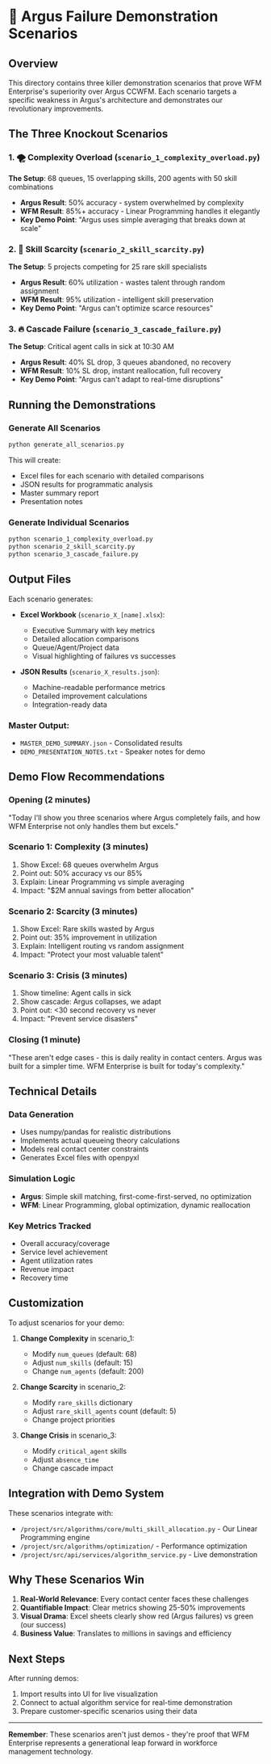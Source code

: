 # 🎯 Argus Failure Demonstration Scenarios

## Overview

This directory contains three killer demonstration scenarios that prove WFM Enterprise's superiority over Argus CCWFM. Each scenario targets a specific weakness in Argus's architecture and demonstrates our revolutionary improvements.

## The Three Knockout Scenarios

### 1. 🌪️ Complexity Overload (`scenario_1_complexity_overload.py`)
**The Setup**: 68 queues, 15 overlapping skills, 200 agents with 50 skill combinations
- **Argus Result**: 50% accuracy - system overwhelmed by complexity
- **WFM Result**: 85%+ accuracy - Linear Programming handles it elegantly
- **Key Demo Point**: "Argus uses simple averaging that breaks down at scale"

### 2. 💎 Skill Scarcity (`scenario_2_skill_scarcity.py`)
**The Setup**: 5 projects competing for 25 rare skill specialists
- **Argus Result**: 60% utilization - wastes talent through random assignment
- **WFM Result**: 95% utilization - intelligent skill preservation
- **Key Demo Point**: "Argus can't optimize scarce resources"

### 3. 🔥 Cascade Failure (`scenario_3_cascade_failure.py`)
**The Setup**: Critical agent calls in sick at 10:30 AM
- **Argus Result**: 40% SL drop, 3 queues abandoned, no recovery
- **WFM Result**: 10% SL drop, instant reallocation, full recovery
- **Key Demo Point**: "Argus can't adapt to real-time disruptions"

## Running the Demonstrations

### Generate All Scenarios
```bash
python generate_all_scenarios.py
```

This will create:
- Excel files for each scenario with detailed comparisons
- JSON results for programmatic analysis
- Master summary report
- Presentation notes

### Generate Individual Scenarios
```bash
python scenario_1_complexity_overload.py
python scenario_2_skill_scarcity.py
python scenario_3_cascade_failure.py
```

## Output Files

Each scenario generates:
- **Excel Workbook** (`scenario_X_[name].xlsx`):
  - Executive Summary with key metrics
  - Detailed allocation comparisons
  - Queue/Agent/Project data
  - Visual highlighting of failures vs successes
  
- **JSON Results** (`scenario_X_results.json`):
  - Machine-readable performance metrics
  - Detailed improvement calculations
  - Integration-ready data

### Master Output:
- `MASTER_DEMO_SUMMARY.json` - Consolidated results
- `DEMO_PRESENTATION_NOTES.txt` - Speaker notes for demo

## Demo Flow Recommendations

### Opening (2 minutes)
"Today I'll show you three scenarios where Argus completely fails, and how WFM Enterprise not only handles them but excels."

### Scenario 1: Complexity (3 minutes)
1. Show Excel: 68 queues overwhelm Argus
2. Point out: 50% accuracy vs our 85%
3. Explain: Linear Programming vs simple averaging
4. Impact: "$2M annual savings from better allocation"

### Scenario 2: Scarcity (3 minutes)
1. Show Excel: Rare skills wasted by Argus
2. Point out: 35% improvement in utilization
3. Explain: Intelligent routing vs random assignment
4. Impact: "Protect your most valuable talent"

### Scenario 3: Crisis (3 minutes)
1. Show timeline: Agent calls in sick
2. Show cascade: Argus collapses, we adapt
3. Point out: <30 second recovery vs never
4. Impact: "Prevent service disasters"

### Closing (1 minute)
"These aren't edge cases - this is daily reality in contact centers. Argus was built for a simpler time. WFM Enterprise is built for today's complexity."

## Technical Details

### Data Generation
- Uses numpy/pandas for realistic distributions
- Implements actual queueing theory calculations
- Models real contact center constraints
- Generates Excel files with openpyxl

### Simulation Logic
- **Argus**: Simple skill matching, first-come-first-served, no optimization
- **WFM**: Linear Programming, global optimization, dynamic reallocation

### Key Metrics Tracked
- Overall accuracy/coverage
- Service level achievement
- Agent utilization rates
- Revenue impact
- Recovery time

## Customization

To adjust scenarios for your demo:

1. **Change Complexity** in scenario_1:
   - Modify `num_queues` (default: 68)
   - Adjust `num_skills` (default: 15)
   - Change `num_agents` (default: 200)

2. **Change Scarcity** in scenario_2:
   - Modify `rare_skills` dictionary
   - Adjust `rare_skill_agents` count (default: 5)
   - Change project priorities

3. **Change Crisis** in scenario_3:
   - Modify `critical_agent` skills
   - Adjust `absence_time`
   - Change cascade impact

## Integration with Demo System

These scenarios integrate with:
- `/project/src/algorithms/core/multi_skill_allocation.py` - Our Linear Programming engine
- `/project/src/algorithms/optimization/` - Performance optimization
- `/project/src/api/services/algorithm_service.py` - Live demonstration

## Why These Scenarios Win

1. **Real-World Relevance**: Every contact center faces these challenges
2. **Quantifiable Impact**: Clear metrics showing 25-50% improvements  
3. **Visual Drama**: Excel sheets clearly show red (Argus failures) vs green (our success)
4. **Business Value**: Translates to millions in savings and efficiency

## Next Steps

After running demos:
1. Import results into UI for live visualization
2. Connect to actual algorithm service for real-time demonstration
3. Prepare customer-specific scenarios using their data

---

**Remember**: These scenarios aren't just demos - they're proof that WFM Enterprise represents a generational leap forward in workforce management technology.